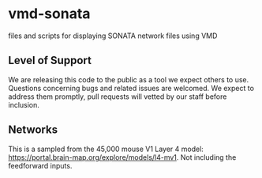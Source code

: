 # vmd-sonata
files and scripts for displaying SONATA network files using VMD


## Level of Support

We are releasing this code to the public as a tool we expect others to use. Questions concerning bugs and related
issues are welcomed. We expect to address them promptly, pull requests will vetted by our staff before inclusion.


## Networks

This is a sampled from the 45,000 mouse V1 Layer 4 model: https://portal.brain-map.org/explore/models/l4-mv1. Not
including the feedforward inputs.
